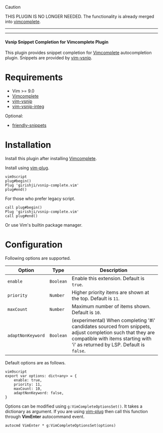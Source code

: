 > [!CAUTION]
> THIS PLUGIN IS NO LONGER NEEDED.
> The functionality is already merged into [vimcomplete](https://github.com/girishji/vimcomplete).

------
------


#### Vsnip Snippet Completion for Vimcomplete Plugin

This plugin provides snippet completion for
[Vimcomplete](https://github.com/girishji/vimcomplete) autocompletion plugin.
Snippets are provided by [vim-vsnip](https://github.com/hrsh7th/vim-vsnip).

# Requirements

- Vim >= 9.0
- [Vimcomplete](https://github.com/girishji/vimcomplete)
- [vim-vsnip](https://github.com/hrsh7th/vim-vsnip)
- [vim-vsnip-integ](https://github.com/hrsh7th/vim-vsnip-integ)

Optional:

- [friendly-snippets](https://github.com/rafamadriz/friendly-snippets)

# Installation

Install this plugin after installing [Vimcomplete](https://github.com/girishji/vimcomplete).

Install using [vim-plug](https://github.com/junegunn/vim-plug).

```
vim9script
plug#begin()
Plug 'girishji/vsnip-complete.vim'
plug#end()
```

For those who prefer legacy script.

```
call plug#begin()
Plug 'girishji/vsnip-complete.vim'
call plug#end()
```

Or use Vim's builtin package manager.

# Configuration

Following options are supported.

Option|Type|Description
------|----|-----------
`enable`|`Boolean`|Enable this extension. Default is `true`.
`priority`|`Number`|Higher priority items are shown at the top. Default is `11`.
`maxCount`|`Number`|Maximum number of items shown. Default is `10`.
`adaptNonKeyword`|`Boolean`|(experimental) When completing '#i' candidates sourced from snippets, adjust completion such that they are compatible with items starting with 'i' as returned by LSP. Default is `false`.

Default options are as follows.

```
vim9script
export var options: dict<any> = {
    enable: true,
    priority: 11,
    maxCount: 10,
    adaptNonKeyword: false,
}
```

Options can be modified using `g:VimCompleteOptionsSet()`. It takes a
dictionary as argument. If you are using
[vim-plug](https://github.com/junegunn/vim-plug) then call this function through
__VimEnter__ autocommand event.

```
autocmd VimEnter * g:VimCompleteOptionsSet(options)
```
